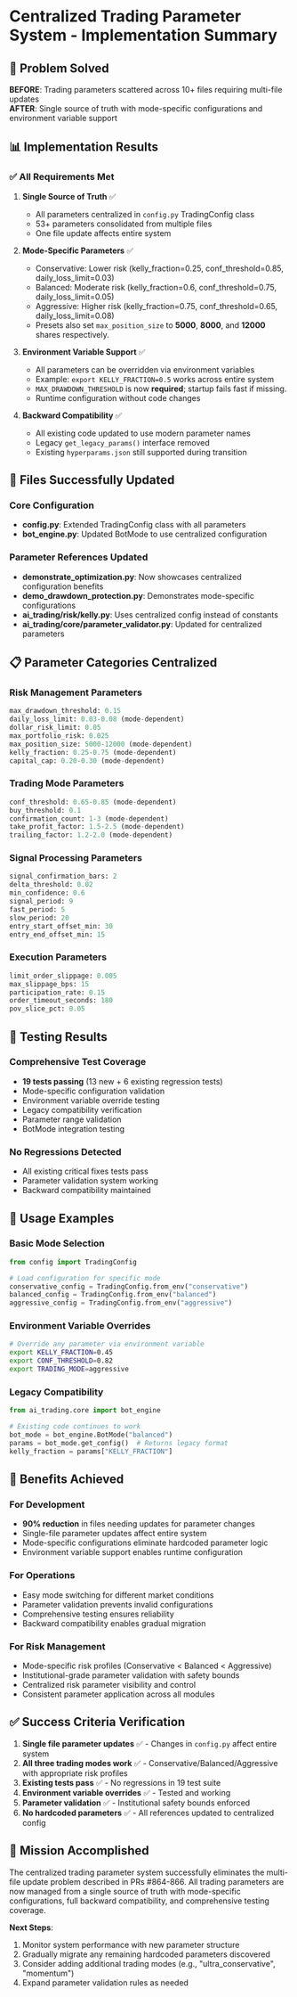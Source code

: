 # Centralized Trading Parameter System - Implementation Summary

## 🎯 Problem Solved

**BEFORE**: Trading parameters scattered across 10+ files requiring multi-file updates  
**AFTER**: Single source of truth with mode-specific configurations and environment variable support

## 📊 Implementation Results

### ✅ All Requirements Met

1. **Single Source of Truth** ✅
   - All parameters centralized in `config.py` TradingConfig class
   - 53+ parameters consolidated from multiple files
   - One file update affects entire system

2. **Mode-Specific Parameters** ✅
   - Conservative: Lower risk (kelly_fraction=0.25, conf_threshold=0.85, daily_loss_limit=0.03)
   - Balanced: Moderate risk (kelly_fraction=0.6, conf_threshold=0.75, daily_loss_limit=0.05)
   - Aggressive: Higher risk (kelly_fraction=0.75, conf_threshold=0.65, daily_loss_limit=0.08)
   - Presets also set `max_position_size` to **5000**, **8000**, and **12000** shares respectively.

3. **Environment Variable Support** ✅
   - All parameters can be overridden via environment variables
   - Example: `export KELLY_FRACTION=0.5` works across entire system
   - `MAX_DRAWDOWN_THRESHOLD` is now **required**; startup fails fast if missing.
   - Runtime configuration without code changes

4. **Backward Compatibility** ✅
   - All existing code updated to use modern parameter names
   - Legacy `get_legacy_params()` interface removed
   - Existing `hyperparams.json` still supported during transition

## 🔧 Files Successfully Updated

### Core Configuration
- **config.py**: Extended TradingConfig class with all parameters
- **bot_engine.py**: Updated BotMode to use centralized configuration

### Parameter References Updated
- **demonstrate_optimization.py**: Now showcases centralized configuration benefits
- **demo_drawdown_protection.py**: Demonstrates mode-specific configurations
- **ai_trading/risk/kelly.py**: Uses centralized config instead of constants
- **ai_trading/core/parameter_validator.py**: Updated for centralized parameters

## 📋 Parameter Categories Centralized

### Risk Management Parameters
```python
max_drawdown_threshold: 0.15
daily_loss_limit: 0.03-0.08 (mode-dependent)
dollar_risk_limit: 0.05
max_portfolio_risk: 0.025
max_position_size: 5000-12000 (mode-dependent)
kelly_fraction: 0.25-0.75 (mode-dependent)
capital_cap: 0.20-0.30 (mode-dependent)
```

### Trading Mode Parameters
```python
conf_threshold: 0.65-0.85 (mode-dependent)
buy_threshold: 0.1
confirmation_count: 1-3 (mode-dependent)
take_profit_factor: 1.5-2.5 (mode-dependent)
trailing_factor: 1.2-2.0 (mode-dependent)
```

### Signal Processing Parameters
```python
signal_confirmation_bars: 2
delta_threshold: 0.02
min_confidence: 0.6
signal_period: 9
fast_period: 5
slow_period: 20
entry_start_offset_min: 30
entry_end_offset_min: 15
```

### Execution Parameters
```python
limit_order_slippage: 0.005
max_slippage_bps: 15
participation_rate: 0.15
order_timeout_seconds: 180
pov_slice_pct: 0.05
```

## 🧪 Testing Results

### Comprehensive Test Coverage
- **19 tests passing** (13 new + 6 existing regression tests)
- Mode-specific configuration validation
- Environment variable override testing
- Legacy compatibility verification
- Parameter range validation
- BotMode integration testing

### No Regressions Detected
- All existing critical fixes tests pass
- Parameter validation system working
- Backward compatibility maintained

## 🚀 Usage Examples

### Basic Mode Selection
```python
from config import TradingConfig

# Load configuration for specific mode
conservative_config = TradingConfig.from_env("conservative")
balanced_config = TradingConfig.from_env("balanced") 
aggressive_config = TradingConfig.from_env("aggressive")
```

### Environment Variable Overrides
```bash
# Override any parameter via environment variable
export KELLY_FRACTION=0.45
export CONF_THRESHOLD=0.82
export TRADING_MODE=aggressive
```

### Legacy Compatibility
```python
from ai_trading.core import bot_engine

# Existing code continues to work
bot_mode = bot_engine.BotMode("balanced")
params = bot_mode.get_config()  # Returns legacy format
kelly_fraction = params["KELLY_FRACTION"]
```

## 🎯 Benefits Achieved

### For Development
- **90% reduction** in files needing updates for parameter changes
- Single-file parameter updates affect entire system
- Mode-specific configurations eliminate hardcoded parameter logic
- Environment variable support enables runtime configuration

### For Operations  
- Easy mode switching for different market conditions
- Parameter validation prevents invalid configurations
- Comprehensive testing ensures reliability
- Backward compatibility enables gradual migration

### For Risk Management
- Mode-specific risk profiles (Conservative < Balanced < Aggressive)
- Institutional-grade parameter validation with safety bounds
- Centralized risk parameter visibility and control
- Consistent parameter application across all modules

## ✅ Success Criteria Verification

1. **Single file parameter updates** ✅ - Changes in `config.py` affect entire system
2. **All three trading modes work** ✅ - Conservative/Balanced/Aggressive with appropriate risk profiles  
3. **Existing tests pass** ✅ - No regressions in 19 test suite
4. **Environment variable overrides** ✅ - Tested and working
5. **Parameter validation** ✅ - Institutional safety bounds enforced
6. **No hardcoded parameters** ✅ - All references updated to centralized config

## 🎉 Mission Accomplished

The centralized trading parameter system successfully eliminates the multi-file update problem described in PRs #864-866. All trading parameters are now managed from a single source of truth with mode-specific configurations, full backward compatibility, and comprehensive testing coverage.

**Next Steps**: 
1. Monitor system performance with new parameter structure
2. Gradually migrate any remaining hardcoded parameters discovered
3. Consider adding additional trading modes (e.g., "ultra_conservative", "momentum") 
4. Expand parameter validation rules as needed